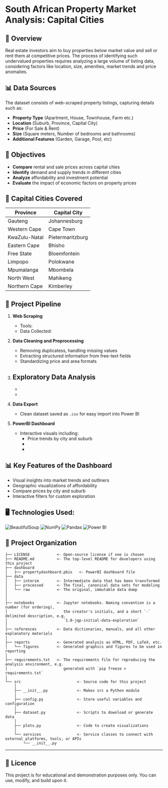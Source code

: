 # South African Property Market Analysis: Capital Cities


## 📌 Overview
Real estate investors aim to buy properties below market value and sell or rent them at competitive prices. The process of identifying such undervalued properties requires analyzing a large volume of listing data, considering factors like location, size, amenities, market trends and price anomalies. 


## 📊 Data Sources
The dataset consists of web-scraped property listings, capturing details such as: 
- **Property Type** (Apartment, House, Townhouse, Farm etc.)
- **Location** (Suburb, Province, Capital City)
- **Price** (For Sale & Rent)
- **Size** (Square meters, Number of bedrooms and bathrooms)
- **Additional Features** (Garden, Garage, Pool, etc)


## 🎯 Objectives
- **Compare** rental and sale prices across capital cities
- **Identify** demand and supply trends in different cities
- **Analyze** affordability and investment potential
- **Evaluate** the impact of economic factors on property prices


## 🌆 Capital Cities Covered 
| Province | Capital City |
|----------|-------------|
| Gauteng | Johannesburg |
| Western Cape | Cape Town |
| KwaZulu-Natal | Pietermaritzburg |
| Eastern Cape | Bhisho |
| Free State | Bloemfontein |
| Limpopo | Polokwane |
| Mpumalanga | Mbombela |
| North West | Mahikeng |
| Northern Cape | Kimberley |


## 🪈 Project Pipeline

1. **Web Scraping** 
    - Tools: 
    - Data Collected: 

2. **Data Cleaning and Preprocessing**
    - Removing duplicatess, handling missing values
    - Extracting structured information from free-text fields
    - Standardizing price and area formats

3. **Exploratory Data Analysis**
    -
    -
    -

4. **Data Export**
    - Clean dataset saved as `.csv` for easy import into Power BI

5. **PowerBI Dashboard**
    - Interactive visuals including:
        - Price trends by city and suburb
        - 
        - 


## 📊 Key Features of the Dashboard
- Visual insights into market trends and outliners
- Geographic visualizations of affordability
- Compare prices by city and suburb
- Interactive filters for custom exploration


## 🖥️ Technologies Used: 
![BeautifulSoup](https://img.shields.io/badge/BeautifulSoup-8A2BE2?style=for-the-badge) ![NumPy](https://img.shields.io/badge/numpy-%23013243.svg?style=for-the-badge&logo=numpy&logoColor=white) ![Pandas](https://img.shields.io/badge/pandas-%23150458.svg?style=for-the-badge&logo=pandas&logoColor=white) ![Power BI](https://img.shields.io/badge/Power%20BI-FAAB00?style=for-the-badge&logo=power%20bi&logoColor=white) 


## 📂 Project Organization

```
├── LICENSE            <- Open-source license if one is chosen
├── README.md          <- The top-level README for developers using this project
├── dashboard
│   ├── propertydashboard.pbix   <- PowerBI dashboard file
├── data
│   ├── interim        <- Intermediate data that has been transformed
│   ├── processed      <- The final, canonical data sets for modeling
│   └── raw            <- The original, immutable data dump
│
│
├── notebooks          <- Jupyter notebooks. Naming convention is a number (for ordering),
│                         the creator's initials, and a short `-` delimited description, e.g.
│                         `1.0-jqp-initial-data-exploration`
│
├── references         <- Data dictionaries, manuals, and all other explanatory materials
│
├── reports            <- Generated analysis as HTML, PDF, LaTeX, etc.
│   └── figures        <- Generated graphics and figures to be used in reporting
│
├── requirements.txt   <- The requirements file for reproducing the analysis environment, e.g.
│                         generated with `pip freeze > requirements.txt`
│
└── src                         <- Source code for this project
    │
    ├── __init__.py             <- Makes src a Python module
    │
    ├── config.py               <- Store useful variables and configuration
    │
    ├── dataset.py              <- Scripts to download or generate data
    │
    ├── plots.py                <- Code to create visualizations 
    │
    └── services                <- Service classes to connect with external platforms, tools, or APIs
        └── __init__.py 
```

--------

## 📜 Licence
This project is for educational and demonstration purposes only. You can use, modify, and build upon it.